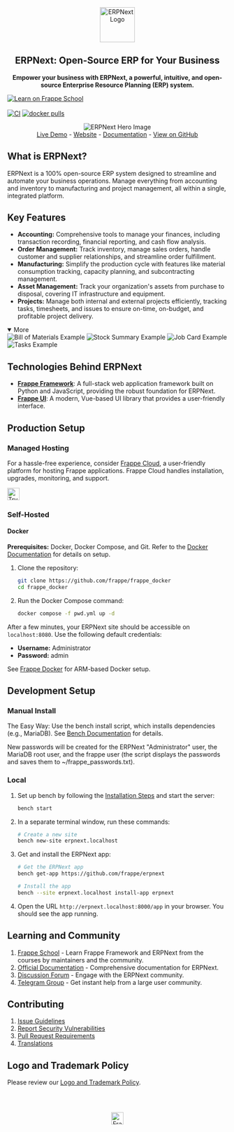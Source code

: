 <div align="center">
    <a href="https://frappe.io/erpnext">
        <img src="./erpnext/public/images/v16/erpnext.svg" alt="ERPNext Logo" height="80px" width="80px"/>
    </a>
    <h2>ERPNext: Open-Source ERP for Your Business</h2>
    <p>
      <b>Empower your business with ERPNext, a powerful, intuitive, and open-source Enterprise Resource Planning (ERP) system.</b>
    </p>
</div>

[![Learn on Frappe School](https://img.shields.io/badge/Frappe%20School-Learn%20ERPNext-blue?style=flat-square)](https://frappe.school)<br><br>
[![CI](https://github.com/frappe/erpnext/actions/workflows/server-tests-mariadb.yml/badge.svg?event=schedule)](https://github.com/frappe/erpnext/actions/workflows/server-tests-mariadb.yml)
[![docker pulls](https://img.shields.io/docker/pulls/frappe/erpnext-worker.svg)](https://hub.docker.com/r/frappe/erpnext-worker)

<div align="center">
    <img src="./erpnext/public/images/v16/hero_image.png" alt="ERPNext Hero Image"/>
</div>

<div align="center">
    <a href="https://erpnext-demo.frappe.cloud/api/method/erpnext_demo.erpnext_demo.auth.login_demo">Live Demo</a>
    -
    <a href="https://frappe.io/erpnext">Website</a>
    -
    <a href="https://docs.frappe.io/erpnext/">Documentation</a>
    -
    <a href="https://github.com/frappe/erpnext">View on GitHub</a>
</div>

## What is ERPNext?

ERPNext is a 100% open-source ERP system designed to streamline and automate your business operations. Manage everything from accounting and inventory to manufacturing and project management, all within a single, integrated platform.

## Key Features

*   **Accounting:** Comprehensive tools to manage your finances, including transaction recording, financial reporting, and cash flow analysis.
*   **Order Management:** Track inventory, manage sales orders, handle customer and supplier relationships, and streamline order fulfillment.
*   **Manufacturing:** Simplify the production cycle with features like material consumption tracking, capacity planning, and subcontracting management.
*   **Asset Management:** Track your organization's assets from purchase to disposal, covering IT infrastructure and equipment.
*   **Projects:** Manage both internal and external projects efficiently, tracking tasks, timesheets, and issues to ensure on-time, on-budget, and profitable project delivery.

<details open>
    <summary>More</summary>
    <img src="https://erpnext.com/files/v16_bom.png" alt="Bill of Materials Example" />
    <img src="https://erpnext.com/files/v16_stock_summary.png" alt="Stock Summary Example" />
    <img src="https://erpnext.com/files/v16_job_card.png" alt="Job Card Example" />
    <img src="https://erpnext.com/files/v16_tasks.png" alt="Tasks Example" />
</details>

## Technologies Behind ERPNext

*   [**Frappe Framework**](https://github.com/frappe/frappe): A full-stack web application framework built on Python and JavaScript, providing the robust foundation for ERPNext.
*   [**Frappe UI**](https://github.com/frappe/frappe-ui): A modern, Vue-based UI library that provides a user-friendly interface.

## Production Setup

### Managed Hosting

For a hassle-free experience, consider [Frappe Cloud](https://frappecloud.com), a user-friendly platform for hosting Frappe applications. Frappe Cloud handles installation, upgrades, monitoring, and support.

<div>
    <a href="https://erpnext-demo.frappe.cloud/app/home" target="_blank">
        <picture>
            <source media="(prefers-color-scheme: dark)" srcset="https://frappe.io/files/try-on-fc-white.png" alt="Try on Frappe Cloud">
            <img src="https://frappe.io/files/try-on-fc-black.png" alt="Try on Frappe Cloud" height="28" />
        </picture>
    </a>
</div>

### Self-Hosted

#### Docker

**Prerequisites:** Docker, Docker Compose, and Git.  Refer to the [Docker Documentation](https://docs.docker.com) for details on setup.

1.  Clone the repository:
    ```bash
    git clone https://github.com/frappe/frappe_docker
    cd frappe_docker
    ```
2.  Run the Docker Compose command:
    ```bash
    docker compose -f pwd.yml up -d
    ```

After a few minutes, your ERPNext site should be accessible on `localhost:8080`. Use the following default credentials:

*   **Username:** Administrator
*   **Password:** admin

See [Frappe Docker](https://github.com/frappe/frappe_docker?tab=readme-ov-file#to-run-on-arm64-architecture-follow-this-instructions) for ARM-based Docker setup.

## Development Setup

### Manual Install

The Easy Way: Use the bench install script, which installs dependencies (e.g., MariaDB). See [Bench Documentation](https://github.com/frappe/bench) for details.

New passwords will be created for the ERPNext "Administrator" user, the MariaDB root user, and the frappe user (the script displays the passwords and saves them to ~/frappe_passwords.txt).

### Local

1.  Set up bench by following the [Installation Steps](https://frappeframework.com/docs/user/en/installation) and start the server:
    ```bash
    bench start
    ```

2.  In a separate terminal window, run these commands:
    ```bash
    # Create a new site
    bench new-site erpnext.localhost
    ```

3.  Get and install the ERPNext app:
    ```bash
    # Get the ERPNext app
    bench get-app https://github.com/frappe/erpnext

    # Install the app
    bench --site erpnext.localhost install-app erpnext
    ```

4.  Open the URL `http://erpnext.localhost:8000/app` in your browser. You should see the app running.

## Learning and Community

1.  [Frappe School](https://school.frappe.io) - Learn Frappe Framework and ERPNext from the courses by maintainers and the community.
2.  [Official Documentation](https://docs.erpnext.com/) - Comprehensive documentation for ERPNext.
3.  [Discussion Forum](https://discuss.erpnext.com/) - Engage with the ERPNext community.
4.  [Telegram Group](https://erpnext_public.t.me) - Get instant help from a large user community.

## Contributing

1.  [Issue Guidelines](https://github.com/frappe/erpnext/wiki/Issue-Guidelines)
2.  [Report Security Vulnerabilities](https://erpnext.com/security)
3.  [Pull Request Requirements](https://github.com/frappe/erpnext/wiki/Contribution-Guidelines)
4.  [Translations](https://crowdin.com/project/frappe)

## Logo and Trademark Policy

Please review our [Logo and Trademark Policy](TRADEMARK_POLICY.md).

<br />
<br />
<div align="center" style="padding-top: 0.75rem;">
    <a href="https://frappe.io" target="_blank">
        <picture>
            <source media="(prefers-color-scheme: dark)" srcset="https://frappe.io/files/Frappe-white.png">
            <img src="https://frappe.io/files/Frappe-black.png" alt="Frappe Technologies" height="28"/>
        </picture>
    </a>
</div>